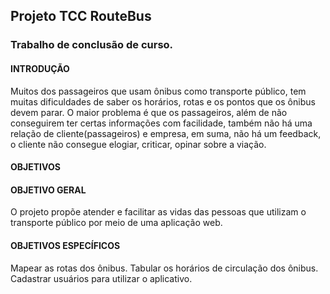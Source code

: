 ## Projeto TCC RouteBus 
### Trabalho de conclusão de curso.

#### INTRODUÇÃO
Muitos dos passageiros que usam ônibus como transporte público, tem muitas dificuldades de saber os horários, rotas e os pontos que os ônibus devem parar. O maior problema é que os passageiros, além de não conseguirem ter certas informações com facilidade, também não há uma relação de cliente(passageiros) e empresa, em suma, não há um feedback, o cliente não consegue elogiar, criticar, opinar sobre a viação.

#### OBJETIVOS

#### OBJETIVO GERAL
O projeto propõe atender e facilitar as vidas das pessoas que utilizam o transporte público por meio de uma aplicação web.

#### OBJETIVOS ESPECÍFICOS

Mapear as rotas dos ônibus.
Tabular os horários de circulação dos ônibus.
Cadastrar usuários para utilizar o aplicativo.  	

